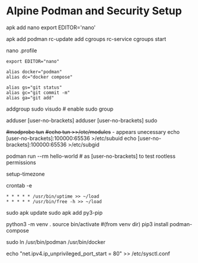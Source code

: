 # Alpine Podman and Security Setup

apk add nano
export EDITOR='nano'


apk add podman
rc-update add cgroups
rc-service cgroups start

nano .profile
```
export EDITOR="nano"

alias docker="podman"
alias dc="docker compose"

alias gs="git status"
alias gc="git commit -m"
alias ga="git add"
```

addgroup sudo
visudo # enable sudo group

adduser [user-no-brackets]
adduser [user-no-brackets] sudo


~~#modprobe tun~~
~~#echo tun >>/etc/modules~~ - appears unecessary
echo [user-no-brackets]:100000:65536 >/etc/subuid
echo [user-no-brackets]:100000:65536 >/etc/subgid

podman run --rm hello-world # as [user-no-brackets] to test rootless permissions

setup-timezone

crontab -e

```
* * * * * /usr/bin/uptime >> ~/load
* * * * * /usr/bin/free -h >> ~/load
```

sudo apk update
sudo apk add py3-pip

python3 -m venv .
source bin/activate #(from venv dir)
pip3 install podman-compose

sudo ln /usr/bin/podman /usr/bin/docker

echo "net.ipv4.ip_unprivileged_port_start = 80" >> /etc/sysctl.conf
